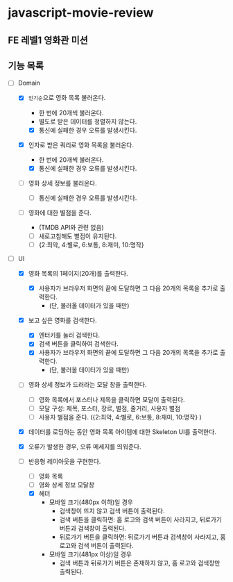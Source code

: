 # javascript-movie-review

## FE 레벨1 영화관 미션

## 기능 목록

- [ ] Domain

  - [x] `인기순`으로 영화 목록 불러온다.

    - 한 번에 20개씩 불러온다.
    - 별도로 받은 데이터를 정렬하지 않는다.
    - [x] 통신에 실패한 경우 오류를 발생시킨다.

  - [x] 인자로 받은 쿼리로 영화 목록을 불러온다.

    - 한 번에 20개씩 불러온다.
    - [x] 통신에 실패한 경우 오류를 발생시킨다.

  - [ ] 영화 상세 정보를 불러온다.

    - [ ] 통신에 실패한 경우 오류를 발생시킨다.

  - [ ] 영화에 대한 별점을 준다.

    - (TMDB API와 관련 없음)
    - [ ] 새로고침해도 별점이 유지된다.
    - [ ] {2:최악, 4:별로, 6:보통, 8:재미, 10:명작}

- [ ] UI

  - [x] 영화 목록의 1페이지(20개)를 출력한다.

    - [x] 사용자가 브라우저 화면의 끝에 도달하면 그 다음 20개의 목록을 추가로 출력한다.
      - (단, 불러올 데이터가 있을 때만)

  - [x] 보고 싶은 영화를 검색한다.

    - [x] 엔터키를 눌러 검색한다.
    - [x] 검색 버튼을 클릭하여 검색한다.
    - [x] 사용자가 브라우저 화면의 끝에 도달하면 그 다음 20개의 목록을 추가로 출력한다.
      - (단, 불러올 데이터가 있을 때만)

  - [ ] 영화 상세 정보가 드러라는 모달 창을 출력한다.

    - [ ] 영화 목록에서 포스터나 제목을 클릭하면 모달이 출력된다.
    - [ ] 모달 구성: 제목, 포스터, 장르, 별점, 줄거리, 사용자 별점
    - [ ] 사용자 별점을 준다. ({2:최악, 4:별로, 6:보통, 8:재미, 10:명작} )

  - [x] 데이터를 로딩하는 동안 영화 목록 아이템에 대한 Skeleton UI를 출력한다.

  - [x] 오류가 발생한 경우, 오류 메세지를 띄워준다.

  - [ ] 반응형 레이아웃을 구현한다.
    - [ ] 영화 목록
    - [ ] 영화 상세 정보 모달창
    - [x] 헤더
      - 모바일 크기(480px 이하)일 경우
        - 검색창이 뜨지 않고 검색 버튼이 출력된다.
        - 검색 버튼을 클릭하면: 홈 로고와 검색 버튼이 사라지고, 뒤로가기 버튼과 검색창이 출력된다.
        - 뒤로가기 버튼을 클릭하면: 뒤로가기 버튼과 검색창이 사라지고, 홈 로고와 검색 버튼이 출력된다.
      - 모바일 크기(481px 이상)일 경우
        - 검색 버튼과 뒤로가기 버튼은 존재하지 않고, 홈 로고와 검색창만 출력된다.
